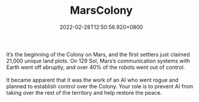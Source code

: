 ﻿---
title: "MarsColony"
description: "Prevent AI from taking over & help restore peace!"
lead: "Prevent AI from taking over & help restore peace!"
date: 2022-02-28T12:50:56.920+0800
lastmod: 2022-02-28T12:50:56.920+0800
draft: false
featuredImage: ["100_marscolony.jpg"]
score: "534"
status: "Presale"
blockchain: ["Harmony"]
nft_support: "Yes"
free_to_play: "NFT"
play_to_earn: ["NFT","Crypto"]
website: "https://marscolony.io/?utm_source=PlayToEarn.net&utm_medium=organic&utm_campaign=gamepage"
twitter: "https://twitter.com/marscolonyio"
discord: "https://discord.com/invite/J2Zmg2puss"
telegram: "https://t.me/appmarscolony"
github: 
youtube: 
twitch: 
facebook: 
instagram: 
reddit: 
medium: 
steam: 
gitbook: "https://people.marscolony.io/t/introduction-a-settlement-of-land/12"
googleplay: 
appstore: 

  
    
categories: ["games"]
games: ["Action","City-Building","Space"]
toc: false
pinned: false
weight: 
---
It’s the beginning of the Colony on Mars, and the first settlers just claimed 21,000 unique land plots. On 129 Sol, Mars’s communication systems with Earth went off abruptly, and over 40% of the robots went out of control.<br> <br> It became apparent that it was the work of an AI who went rogue and planned to establish control over the Colony. Your role is to prevent AI from taking over the rest of the territory and help restore the peace.